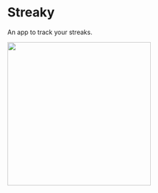 # Streaky
An app to track your streaks. 
<div>
<img width="322" src="https://user-images.githubusercontent.com/57610056/232710877-6b472f93-884b-4b85-83c3-ed21e28f69e0.png">
